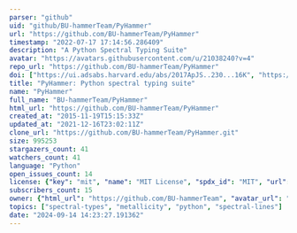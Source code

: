 ```yaml
---
parser: "github"
uid: "github/BU-hammerTeam/PyHammer"
url: "https://github.com/BU-hammerTeam/PyHammer"
timestamp: "2022-07-17 17:14:56.286409"
description: "A Python Spectral Typing Suite"
avatar: "https://avatars.githubusercontent.com/u/21038240?v=4"
repo_url: "https://github.com/BU-hammerTeam/PyHammer"
doi: ["https://ui.adsabs.harvard.edu/abs/2017ApJS..230...16K", "https://ui.adsabs.harvard.edu/abs/2020ascl.soft02011K/abstract"]
title: "PyHammer: Python spectral typing suite"
name: "PyHammer"
full_name: "BU-hammerTeam/PyHammer"
html_url: "https://github.com/BU-hammerTeam/PyHammer"
created_at: "2015-11-19T15:15:33Z"
updated_at: "2021-12-16T23:02:11Z"
clone_url: "https://github.com/BU-hammerTeam/PyHammer.git"
size: 995253
stargazers_count: 41
watchers_count: 41
language: "Python"
open_issues_count: 14
license: {"key": "mit", "name": "MIT License", "spdx_id": "MIT", "url": "https://api.github.com/licenses/mit", "node_id": "MDc6TGljZW5zZTEz"}
subscribers_count: 15
owner: {"html_url": "https://github.com/BU-hammerTeam", "avatar_url": "https://avatars.githubusercontent.com/u/21038240?v=4", "login": "BU-hammerTeam", "type": "Organization"}
topics: ["spectral-types", "metallicity", "python", "spectral-lines"]
date: "2024-09-14 14:23:27.191362"
---
```

